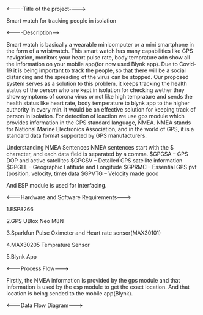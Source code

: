 <----Title of the project---->

Smart watch for tracking people in isolation

<----Description-->

Smart watch is basically a wearable minicomputer or a mini smartphone in the form of a wristwatch. 
This smart watch has many capabilities like GPS navigation, monitors your heart pulse rate, body temprature adn show all the information 
on your mobile app(for now used Blynk app). 
Due to Covid-19 it is being important to track the people, so that there will be a social distancing and the spreading of the virus can be  stopped.
Our proposed system serves as a solution to this problem, it keeps tracking the health status of the person who are kept in isolation for checking wether they show symptoms of corona virus or not like high temprature and sends the health status like heart rate,  body temperature to blynk app to the higher authority in every min. 
it would be an effective solution for keeping track of person in isolation.
For detection of loaction we use gps module which provides information in the GPS standard language, NMEA. 
NMEA stands for National Marine Electronics Association, and in the world of GPS, it is a standard data format supported by GPS manufacturers.

Understanding NMEA Sentences
NMEA sentences start with the $ character, and each data field is separated by a comma.
$GPGSA – GPS DOP and active satellites
$GPGSV – Detailed GPS satellite information
$GPGLL – Geographic Latitude and Longitude
$GPRMC – Essential GPS pvt (position, velocity, time) data
$GPVTG – Velocity made good

And ESP module is used for interfacing. 


<---Hardware and Software Requirements--->
  
  1.ESP8266
  
  2.GPS UBlox Neo M8N
  
  3.Sparkfun Pulse Oximeter and Heart rate sensor(MAX30101)
  
  4.MAX30205 Temprature Sensor
  
  5.Blynk App


<---Process Flow--->

Firstly, the NMEA information is provided by the gps module and that information is used by the esp module to get the exact location.
And that location is being sended to the mobile app(Blynk).


<---Data Flow Diagram--->




